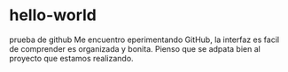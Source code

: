 # hello-world
prueba de github
Me encuentro eperimentando GitHub, la interfaz es facil de comprender es organizada y bonita. Pienso que se adpata bien al proyecto que estamos realizando.
